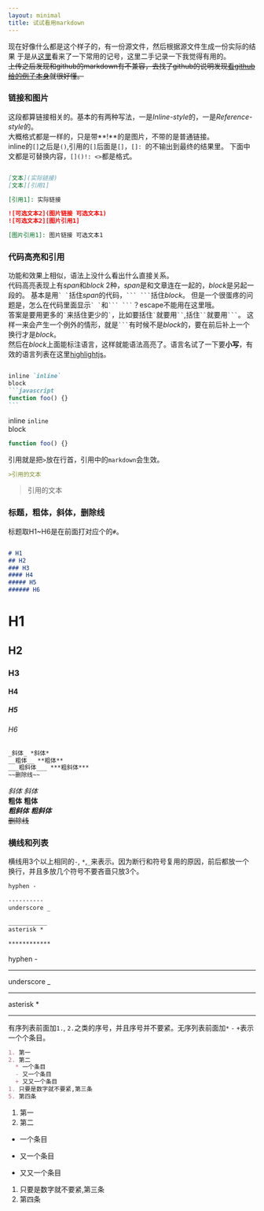 ```yaml
---
layout: minimal
title: 试试看用markdown
---
```


现在好像什么都是这个样子的，有一份源文件，然后根据源文件生成一份实际的结果
于是从[这里][cheatsheet]看来了一下常用的记号，这里二手记录一下我觉得有用的。  
~~上传之后发现和github的markdown有不兼容，去找了github的说明发现[看github给的例子本身][githubmarkdown]就很好懂。~~


### 链接和图片
这段都算链接相关的。基本的有两种写法，一是*Inline-style*的，一是*Reference-style*的。  
大概格式都是一样的，只是带**!**的是图片，不带的是普通链接。  
inline的`[]`之后是`()`,引用的`[]`后面是`[]`，`[]: `的不输出到最终的结果里。
下面中文都是可替换内容，`[]()!: <>`都是格式。  


``` markdown

[文本](实际链接)
[文本][引用1]

[引用1]: 实际链接

![可选文本2](图片链接 可选文本1)
![可选文本2][图片引用1]

[图片引用1]: 图片链接 可选文本1   

```

### 代码高亮和引用
功能和效果上相似，语法上没什么看出什么直接关系。  
代码高亮表现上有*span*和*block* 2种，*span*是和文章连在一起的，*block*是另起一段的。
基本是用`` ` ` ``括住*span*的代码，```` ``` ``` ````括住*block*。
但是一个很蛋疼的问题是，怎么在代码里面显示`` ` ` ``和```` ``` ``` ````？escape不能用在这里哦。  
答案是要用更多的`` ` ``来括住更少的`` ` ``，比如要括住`` ` ``就要用``` `` ```,括住``` `` ```就要用```` ``` ````。
这样一来会产生一个例外的情形，就是```` ``` ````有时候不是*block*的，要在前后补上一个换行才是*block*。  
然后在*block*上面能标注语言，这样就能语法高亮了。语言名试了一下要**小写**，有效的语言列表在这里[highlightjs]。  

````markdown

inline `inline`  
block 
```javascript
function foo() {}
```

````

>
inline `inline`  
block 
```javascript
function foo() {}
```


引用就是把`>`放在行首，引用中的`markdown`会生效。

```markdown
>引用的文本
```

>引用的文本


### 标题，粗体，斜体，删除线
标题取H1~H6是在前面打对应个的`#`。  

```markdown

# H1
## H2
### H3
#### H4
##### H5
###### H6

```
>
# H1
>
>
## H2
>
>
### H3
>
>
#### H4
>
>
##### H5
>
>
###### H6

```markdown
_斜体_ *斜体*  
__粗体__ **粗体**  
___粗斜体___ ***粗斜体***  
~~删除线~~
```

>
_斜体_ *斜体*  
__粗体__ **粗体**  
___粗斜体___ ***粗斜体***  
~~删除线~~

### 横线和列表
横线用3个以上相同的`-`, `*`,`_`来表示。因为断行和符号复用的原因，前后都放一个换行，并且多放几个符号不要吝啬只放3个。

```markdown
hyphen -

----------
underscore _

___________
asterisk *

************
```
>
hyphen -
>
----------
underscore _
>
___________
asterisk *
>
************


有序列表前面加`1.`, `2.`之类的序号，并且序号并不要紧。无序列表前面加`*` `-` `+`表示一个个条目。

```markdown
1. 第一
2. 第二
  * 一个条目
  - 又一个条目
  + 又又一个条目
1. 只要是数字就不要紧,第三条
5. 第四条
```

>
1. 第一
2. 第二
  * 一个条目
  - 又一个条目
  + 又又一个条目
1. 只要是数字就不要紧,第三条
5. 第四条

[cheatsheet]: https://github.com/adam-p/markdown-here/wiki/Markdown-Here-Cheatsheet
[highlightjs]: https://highlightjs.org/static/demo/
[githubmarkdown]: https://guides.github.com/features/mastering-markdown/
